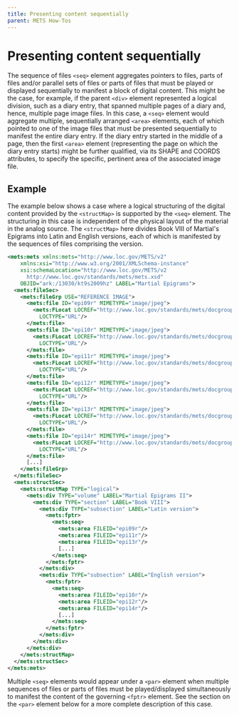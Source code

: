 ```yaml
---
title: Presenting content sequentially
parent: METS How-Tos
---
```

# Presenting content sequentially

The sequence of files `<seq>` element aggregates pointers to files, parts of files and/or parallel sets of files or parts of files that must be played or displayed sequentially to manifest a block of digital content. This might be the case, for example, if the parent `<div>` element represented a logical division, such as a diary entry, that spanned multiple pages of a diary and, hence, multiple page image files.  In this case, a `<seq>` element would aggregate multiple, sequentially arranged `<area>` elements, each of which pointed to one of the image files that must be presented sequentially to manifest the entire diary entry. If the diary entry started in the middle of a page, then the first `<area>` element (representing the page on which the diary entry starts) might be further qualified, via its SHAPE and COORDS attributes, to specify the specific, pertinent area of the associated image file.

## Example 

The example below shows a case where a logical structuring of the digital content provided by the `<structMap>` is supported by the `<seq>` element. The structuring in this case is independent of the physical layout of the material in the analog source. The `<structMap>` here divides Book VIII of Martial's Epigrams into Latin and English versions, each of which is manifested by the sequences of files comprising the version.

```xml
<mets:mets xmlns:mets="http://www.loc.gov/METS/v2"
    xmlns:xsi="http://www.w3.org/2001/XMLSchema-instance"
    xsi:schemaLocation="http://www.loc.gov/METS/v2
      http://www.loc.gov/standards/mets/mets.xsd"
    OBJID="ark:/13030/kt9s2009hz" LABEL="Martial Epigrams">
  <mets:fileSec>
    <mets:fileGrp USE="REFERENCE IMAGE">
      <mets:file ID="epi09r" MIMETYPE="image/jpeg">
        <mets:FLocat LOCREF="http://www.loc.gov/standards/mets/docgroup/jpg/09.jpg"
          LOCTYPE="URL"/>
      </mets:file>
      <mets:file ID="epi10r" MIMETYPE="image/jpeg">
        <mets:FLocat LOCREF="http://www.loc.gov/standards/mets/docgroup/pjg/10/jpg"
          LOCTYPE="URL"/>
      </mets:file>
      <mets:file ID="epi11r" MIMETYPE="image/jpeg">
        <mets:FLocat LOCREF="http://www.loc.gov/standards/mets/docgroup/jpg/11.jpg"
          LOCTYPE="URL"/>
      </mets:file>
      <mets:file ID="epi12r" MIMETYPE="image/jpeg">
        <mets:FLocat LOCREF="http://www.loc.gov/standards/mets/docgroup/jpg/12.jpg"
          LOCTYPE="URL"/>
      </mets:file>
      <mets:file ID="epi13r" MIMETYPE="image/jpeg">
        <mets:FLocat LOCREF="http://www.loc.gov/standards/mets/docgroup/jpg/13.jpg"
          LOCTYPE="URL"/>
      </mets:file>
      <mets:file ID="epi14r" MIMETYPE="image/jpeg">
        <mets:FLocat LOCREF="http://www.loc.gov/standards/mets/docgroup/jpg/14.jpg"
          LOCTYPE="URL"/>
      </mets:file>
      [...]
    </mets:fileGrp>
  </mets:fileSec>
  <mets:structSec>
    <mets:structMap TYPE="logical">
      <mets:div TYPE="volume" LABEL="Martial Epigrams II">
        <mets:div TYPE="section" LABEL="Book VIII">
          <mets:div TYPE="subsection" LABEL="Latin version">
            <mets:fptr>
              <mets:seq>
                <mets:area FILEID="epi09r"/>
                <mets:area FILEID="epi11r"/>
                <mets:area FILEID="epi13r"/>
                [...]
              </mets:seq>
            </mets:fptr>
          </mets:div>
          <mets:div TYPE="subsection" LABEL="English version">
            <mets:fptr>
              <mets:seq>
                <mets:area FILEID="epi10r"/>
                <mets:area FILEID="epi12r"/>
                <mets:area FILEID="epi14r"/>
                [...]
              </mets:seq>
            </mets:fptr>
          </mets:div>
        </mets:div>
      </mets:div>
    </mets:structMap>
  </mets:structSec>
</mets:mets>
```

Multiple `<seq>` elements would appear under a `<par>` element when multiple sequences of files or parts of files must be played/displayed simultaneously to manifest the content of the governing `<fptr>` element. See the section on the `<par>` element below for a more complete description of this case.
